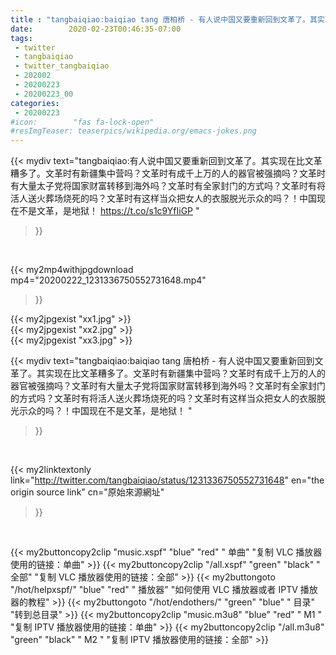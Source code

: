 ```yaml
---
title : "tangbaiqiao:baiqiao tang 唐柏桥 - 有人说中国又要重新回到文革了。其实现在比文革糟多了。文革时有新疆集中营吗？文革时有成千上万的人的器官被强摘吗？文革时有大量太子党将国家财富转移到海外吗？文革时有全家封门的方式吗？文革时有将活人送火葬场烧死的吗？文革时有这样当众把女人的衣服脱光示众的吗？！中国现在不是文革，是地狱！ "
date:        2020-02-23T00:46:35-07:00
tags:
 - twitter
 - tangbaiqiao
 - twitter_tangbaiqiao
 - 202002
 - 20200223
 - 20200223_00
categories:
 - 20200223
#icon:        "fas fa-lock-open"
#resImgTeaser: teaserpics/wikipedia.org/emacs-jokes.png
---
```


{{< mydiv text="tangbaiqiao:有人说中国又要重新回到文革了。其实现在比文革糟多了。文革时有新疆集中营吗？文革时有成千上万的人的器官被强摘吗？文革时有大量太子党将国家财富转移到海外吗？文革时有全家封门的方式吗？文革时有将活人送火葬场烧死的吗？文革时有这样当众把女人的衣服脱光示众的吗？！中国现在不是文革，是地狱！ https://t.co/s1c9YfIiGP "
>}}
<br>


{{< my2mp4withjpgdownload mp4="20200222_1231336750552731648.mp4"
>}}

{{< my2jpgexist "xx1.jpg" >}}<br>
{{< my2jpgexist "xx2.jpg" >}}<br>
{{< my2jpgexist "xx3.jpg" >}}<br>



{{< mydiv text="tangbaiqiao:baiqiao tang 唐柏桥 - 有人说中国又要重新回到文革了。其实现在比文革糟多了。文革时有新疆集中营吗？文革时有成千上万的人的器官被强摘吗？文革时有大量太子党将国家财富转移到海外吗？文革时有全家封门的方式吗？文革时有将活人送火葬场烧死的吗？文革时有这样当众把女人的衣服脱光示众的吗？！中国现在不是文革，是地狱！ "
>}}
<br>

{{< my2linktextonly link="http://twitter.com/tangbaiqiao/status/1231336750552731648"
en="the origin source link" cn="原始來源網址"
>}}


<br>

{{< my2buttoncopy2clip "music.xspf"        "blue"   "red"    " 单曲"  "复制 VLC 播放器使用的链接：单曲" >}} {{< my2buttoncopy2clip "/all.xspf"         "green"  "black"  " 全部"  "复制 VLC 播放器使用的链接：全部" >}} {{< my2buttongoto      "/hot/helpxspf/"    "blue"   "red"    " 播放器" "如何使用 VLC 播放器或者 IPTV 播放器的教程" >}} {{< my2buttongoto      "/hot/endothers/"   "green"  "blue"   " 目录"   "转到总目录" >}} {{< my2buttoncopy2clip "music.m3u8"        "blue"   "red"    " M1 "    "复制 IPTV 播放器使用的链接：单曲" >}} {{< my2buttoncopy2clip "/all.m3u8"         "green"  "black"  " M2 "    "复制 IPTV 播放器使用的链接：全部" >}} 
